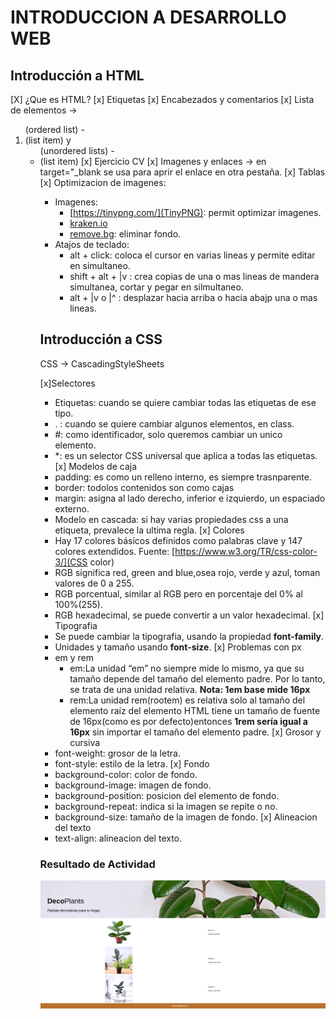 # INTRODUCCION A DESARROLLO WEB

## Introducción a HTML
[X] ¿Que es HTML?
[x] Etiquetas
[x] Encabezados y comentarios
[x] Lista de elementos -> <ol> (ordered list) -  <li> (list item) y <ul> (unordered lists) - <li> (list item)
[x] Ejercicio CV
[x] Imagenes y enlaces -> en <a> target="_blank se usa para aprir el enlace en otra pestaña.
[x] Tablas
[x] Optimizacion de imagenes:
   -  Imagenes:
      -  [https://tinypng.com/](TinyPNG): permit optimizar imagenes.
      -  [kraken.io](kraken.io)
      -  [remove.bg](remove.bg): eliminar fondo.
   - Atajos de teclado:
     - alt + click: coloca el cursor en varias lineas y permite editar en simultaneo.
     - shift + alt + |v : crea copias de una o  mas lineas de mandera simultanea, cortar y pegar en silmultaneo.
     - alt + |v o |^ : desplazar hacia arriba o hacia abajp una o mas lineas. 

## Introducción a CSS
CSS -> CascadingStyleSheets

[x]Selectores
   - Etiquetas: cuando se quiere cambiar todas las etiquetas de ese tipo.
   - . : cuando se quiere cambiar algunos elementos, en class.
   - #: como identificador, solo queremos cambiar un unico elemento.
   - *: es un selector CSS universal que aplica a todas las etiquetas.
[x] Modelos de caja
  - padding: es como un relleno interno, es siempre trasnparente.
  - border: todolos contenidos son como cajas
  - margin: asigna al lado derecho, inferior e izquierdo, un espaciado externo.
  - Modelo en cascada: si hay varias propiedades css a una etiqueta, prevalece la ultima regla.
[x] Colores
  - Hay 17 colores básicos definidos como palabras clave y 147 colores extendidos. Fuente: [https://www.w3.org/TR/css-color-3/](CSS color)
  - RGB significa red, green and blue,osea rojo, verde y azul, toman valores de 0 a 255.
  - RGB porcentual, similar al RGB pero en porcentaje del 0% al 100%(255).
  - RGB hexadecimal, se puede convertir a un valor hexadecimal.
[x] Tipografia
  - Se puede cambiar la tipografia, usando la propiedad **font-family**.
  - Unidades y tamaño usando **font-size**.
[x] Problemas con px
  - em y rem
    - em:La unidad “em” no siempre mide lo mismo, ya que su tamaño depende del tamaño del elemento padre. Por lo tanto, se trata de una unidad relativa. **Nota: 1em base mide 16px**
    - rem:La unidad rem(rootem) es relativa solo al tamaño del elemento raíz del elemento HTML tiene un tamaño de fuente de 16px(como es por defecto)entonces **1rem sería igual a 16px** sin importar el tamaño del elemento padre.
[x] Grosor y cursiva
  - font-weight: grosor de la letra.
  - font-style: estilo de la letra.
[x] Fondo
  - background-color: color de fondo.
  - background-image: imagen de fondo.
  - background-position: posicion del elemento de fondo.
  - background-repeat: indica si la imagen se repite o no.
  - background-size: tamaño de la imagen de fondo.
[x] Alineacion del texto
  - text-align: alineacion del texto.

### Resultado de Actividad
![Resultado](./Introduccion%20a%20CSS/landing.1/assets/imgs/Resultado.png)
